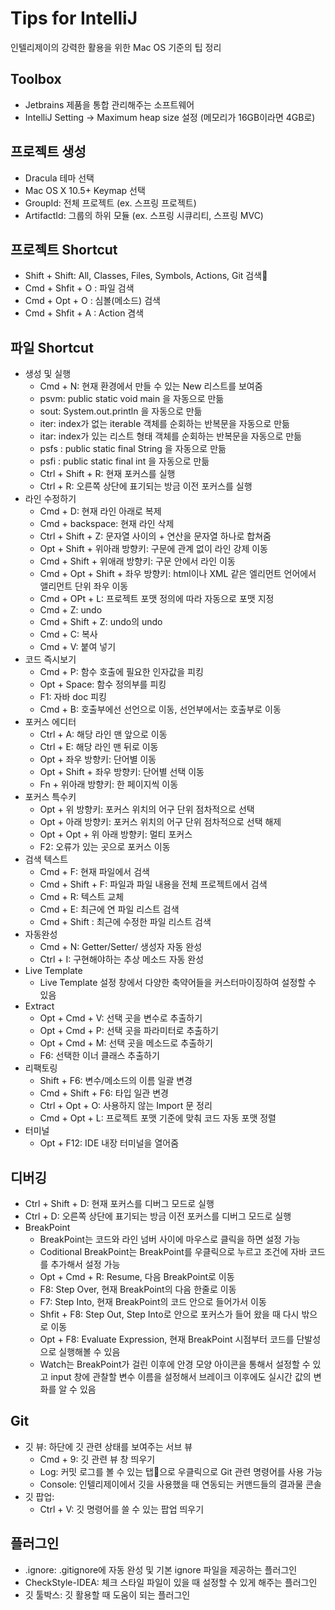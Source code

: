 # Tips for IntelliJ
인텔리제이의 강력한 활용을 위한 Mac OS 기준의 팁 정리

## Toolbox
- Jetbrains 제품을 통합 관리해주는 소프트웨어
- IntelliJ Setting -> Maximum heap size 설정 (메모리가 16GB이라면 4GB로)

## 프로젝트 생성
- Dracula 테마 선택
- Mac OS X 10.5+ Keymap 선택
- GroupId: 전체 프로젝트 (ex. 스프링 프로젝트)
- ArtifactId: 그룹의 하위 모듈 (ex. 스프링 시큐리티, 스프링 MVC)

## 프로젝트 Shortcut
- Shift + Shift: All, Classes, Files, Symbols, Actions, Git 검색
- Cmd + Shfit + O : 파일 검색
- Cmd + Opt + O : 심볼(메소드) 검색
- Cmd + Shfit + A : Action 겸색

## 파일 Shortcut
- 생성 및 실행
  - Cmd + N: 현재 환경에서 만들 수 있는 New 리스트를 보여줌
  - psvm: public static void main 을 자동으로 만듦
  - sout: System.out.println 을 자동으로 만듦
  - iter: index가 없는 iterable 객체를 순회하는 반복문을 자동으로 만듦
  - itar: index가 있는 리스트 형태 객체를 순회하는 반복문을 자동으로 만듦
  - psfs : public static final String 을 자동으로 만듦
  - psfi : public static final int 을 자동으로 만듦
  - Ctrl + Shift + R: 현재 포커스를 실행
  - Ctrl + R: 오른쪽 상단에 표기되는 방금 이전 포커스를 실행
- 라인 수정하기
  - Cmd + D: 현재 라인 아래로 복제
  - Cmd + backspace: 현재 라인 삭제
  - Ctrl + Shift + Z: 문자열 사이의 + 연산을 문자열 하나로 합쳐줌
  - Opt + Shift + 위아래 방향키: 구문에 관계 없이 라인 강제 이동
  - Cmd + Shift + 위애래 방향키: 구문 안에서 라인 이동
  - Cmd + Opt + Shift + 좌우 방향키: html이나 XML 같은 엘리먼트 언어에서 앨리먼트 단위 좌우 이동
  - Cmd + OPt + L: 프로젝트 포맷 정의에 따라 자동으로 포맷 지정
  - Cmd + Z: undo
  - Cmd + Shift + Z: undo의 undo
  - Cmd + C: 복사
  - Cmd + V: 붙여 넣기
- 코드 즉시보기
  - Cmd + P: 함수 호출에 필요한 인자값을 피킹
  - Opt + Space: 함수 정의부를 피킹
  - F1: 자바 doc 피킹
  - Cmd + B: 호출부에선 선언으로 이동, 선언부에서는 호출부로 이동
- 포커스 에디터
  - Ctrl + A: 해당 라인 맨 앞으로 이동
  - Ctrl + E: 해당 라인 맨 뒤로 이동
  - Opt + 좌우 방향키: 단어별 이동
  - Opt + Shift + 좌우 방향키: 단어별 선택 이동
  - Fn + 위아래 방향키: 한 페이지씩 이동
- 포커스 특수키
  - Opt + 위 방향키: 포커스 위치의 어구 단위 점차적으로 선택
  - Opt + 아래 방향키: 포커스 위치의 어구 단위 점차적으로 선택 해제
  - Opt + Opt + 위 아래 방향키: 멀티 포커스
  - F2: 오류가 있는 곳으로 포커스 이동
- 검색 텍스트
  - Cmd + F: 현재 파일에서 검색
  - Cmd + Shift + F: 파일과 파일 내용을 전체 프로젝트에서 검색
  - Cmd + R: 텍스트 교체
  - Cmd + E: 최근에 연 파일 리스트 검색
  - Cmd + Shift : 최근에 수정한 파일 리스트 검색
- 자동완성
  - Cmd + N: Getter/Setter/ 생성자 자동 완성
  - Ctrl + I: 구현해야하는 추상 메소드 자동 완성
- Live Template
  - Live Template 설정 창에서 다양한 축약어들을 커스터마이징하여 설정할 수 있음
- Extract
  - Opt + Cmd + V: 선택 곳을 변수로 추출하기
  - Opt + Cmd + P: 선택 곳을 파라미터로 추출하기
  - Opt + Cmd + M: 선택 곳을 메소드로 추출하기
  - F6: 선택한 이너 클래스 추출하기
- 리팩토링
  - Shift + F6: 변수/메소드의 이름 일괄 변경
  - Cmd + Shift + F6: 타입 일관 변경
  - Ctrl + Opt + O: 사용하지 않는 Import 문 정리
  - Cmd + Opt + L: 프로젝트 포맷 기준에 맞춰 코드 자동 포맷 정렬
- 터미널
  - Opt + F12: IDE 내장 터미널을 열어줌
## 디버깅
- Ctrl + Shift + D: 현재 포커스를 디버그 모드로 실행
- Ctrl + D: 오른쪽 상단에 표기되는 방금 이전 포커스를 디버그 모드로 실행
- BreakPoint
  - BreakPoint는 코드와 라인 넘버 사이에 마우스로 클릭을 하면 설정 가능
  - Coditional BreakPoint는 BreakPoint를 우클릭으로 누르고 조건에 자바 코드를 추가해서 설정 가능
  - Opt + Cmd + R: Resume, 다음 BreakPoint로 이동
  - F8: Step Over, 현재 BreakPoint의 다음 한줄로 이동
  - F7: Step Into, 현재 BreakPoint의 코드 안으로 들어가서 이동
  - Shfit + F8: Step Out, Step Into로 안으로 포커스가 들어 왔을 때 다시 밖으로 이동
  - Opt + F8: Evaluate Expression, 현재 BreakPoint 시점부터 코드를 단발성으로 실행해볼 수 있음
  - Watch는 BreakPoint가 걸린 이후에 안경 모양 아이콘을 통해서 설정할 수 있고 input 창에 관찰할 변수 이름을 설정해서 브레이크 이후에도 실시간 값의 변화를 알 수 있음 

## Git
- 깃 뷰: 하단에 깃 관련 상태를 보여주는 서브 뷰
  - Cmd + 9: 깃 관련 뷰 창 띄우기
  - Log: 커밋 로그를 볼 수 있는 탭으로 우클릭으로 Git 관련 명령어를 사용 가능 
  - Console: 인텔리제이에서 깃을 사용했을 때 연동되는 커맨드들의 결과물 콘솔
- 깃 팝업:
  - Ctrl + V: 깃 명령어를 쓸 수 있는 팝업 띄우기
  
## 플러그인
- .ignore: .gitignore에 자동 완성 및 기본 ignore 파일을 제공하는 플러그인
- CheckStyle-IDEA: 체크 스타일 파일이 있을 때 설정할 수 있게 해주는 플러그인
- 깃 툴박스: 깃 활용할 때 도움이 되는 플러그인
